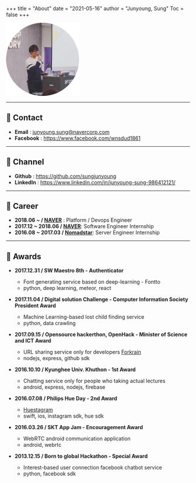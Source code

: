 +++
title = "About"
date = "2021-05-16"
author = "Junyoung, Sung"
Toc = false
+++


![Profile](/assets/img/profile.png)

---

## :email: Contact
- **Email** : junyoung.sung@navercorp.com
- **Facebook** : https://www.facebook.com/wnsdud1861

---

## :link: Channel
- **Github** : https://github.com/sungjunyoung  
- **LinkedIn** : https://www.linkedin.com/in/junyoung-sung-986412121/  

---

## :ant: Career
- **2018.06 ~ / [NAVER](https://www.navercorp.com/)** : Platform / Devops Engineer  
- **2017.12 ~ 2018.06 / [NAVER](https://www.navercorp.com/)**: Software Engineer Internship  
- **2016.08 ~ 2017.03 / [Nomadstar](https://nomadstar.com/)**: Server Engineer Internship  

---

## :tada: Awards
- **2017.12.31 / SW Maestro 8th - Authenticator**
    - Font generating service based on deep-learning - Fontto
    - python, deep learning, meteor, react

- **2017.11.04 / Digital solution Challenge - Computer Information Society President Award**
    - Machine Learning-based lost child finding service
    - python, data crawling

- **2017.09.15 / Opensource hackerthon, OpenHack - Minister of Science and ICT Award**
    - URL sharing service only for developers [Forkrain](https://www.slideshare.net/SungJunyoung/forkrain-ppt)
    - nodejs, express, github sdk

- **2016.10.10 / Kyunghee Univ. Khuthon - 1st Award**
    - Chatting service only for people who taking actual lectures
    - android, express, nodejs, firebase

- **2016.07.08 / Philips Hue Day - 2nd Award**
    - [Huestagram](https://www.slideshare.net/SungJunyoung/ss-63682747)
    - swift, ios, instagram sdk, hue sdk

- **2016.03.26 / SKT App Jam - Encouragement Award**
    - WebRTC android communication application
    - android, webrtc

- **2013.12.15 / Born to global Hackathon - Special Award**
    - Interest-based user connection facebook chatbot service
    - python, facebook sdk
